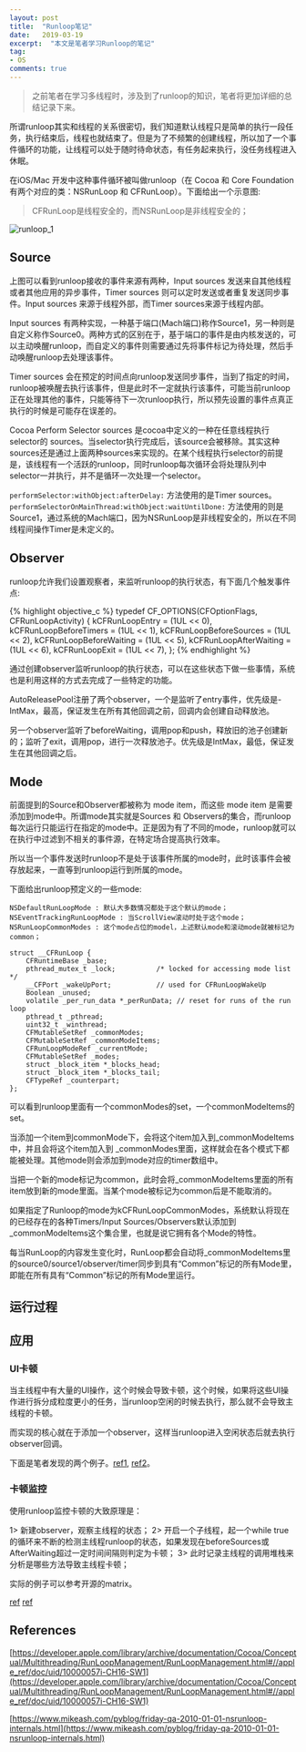 ```yaml
---
layout: post
title:  "Runloop笔记"
date:   2019-03-19
excerpt:  "本文是笔者学习Runloop的笔记"
tag:
- OS
comments: true
---
```


> 之前笔者在学习多线程时，涉及到了runloop的知识，笔者将更加详细的总结记录下来。

所谓runloop其实和线程的关系很密切，我们知道默认线程只是简单的执行一段任务，执行结束后，线程也就结束了。但是为了不频繁的创建线程，所以加了一个事件循环的功能，让线程可以处于随时待命状态，有任务起来执行，没任务线程进入休眠。

在iOS/Mac 开发中这种事件循环被叫做runloop（在 Cocoa 和 Core Foundation 有两个对应的类：NSRunLoop 和 CFRunLoop）。下面给出一个示意图:

> CFRunLoop是线程安全的，而NSRunLoop是非线程安全的；

![runloop_1]({{site.url}}/assets/images/blog/runloop.jpg)

## Source

上图可以看到runloop接收的事件来源有两种，Input sources 发送来自其他线程或者其他应用的异步事件，Timer sources 则可以定时发送或者重复发送同步事件。Input sources 来源于线程外部，而Timer sources来源于线程内部。

Input sources 有两种实现，一种基于端口(Mach端口)称作Source1，另一种则是自定义称作Source0。两种方式的区别在于，基于端口的事件是由内核发送的，可以主动唤醒runloop，而自定义的事件则需要通过先将事件标记为待处理，然后手动唤醒runloop去处理该事件。

Timer sources 会在预定的时间点向runloop发送同步事件，当到了指定的时间，runloop被唤醒去执行该事件，但是此时不一定就执行该事件，可能当前runloop正在处理其他的事件，只能等待下一次runloop执行，所以预先设置的事件点真正执行的时候是可能存在误差的。

Cocoa Perform Selector sources 是cocoa中定义的一种在任意线程执行selector的 sources。当selector执行完成后，该source会被移除。其实这种sources还是通过上面两种sources来实现的。在某个线程执行selector的前提是，该线程有一个活跃的runloop，同时runloop每次循环会将处理队列中selector一并执行，并不是循环一次处理一个selector。

`performSelector:withObject:afterDelay:` 方法使用的是Timer sources。`performSelectorOnMainThread:withObject:waitUntilDone:` 方法使用的则是Source1，通过系统的Mach端口，因为NSRunLoop是非线程安全的，所以在不同线程间操作Timer是未定义的。

## Observer

runloop允许我们设置观察者，来监听runloop的执行状态，有下面几个触发事件点:

{% highlight objective_c %}
typedef CF_OPTIONS(CFOptionFlags, CFRunLoopActivity) {
    kCFRunLoopEntry = (1UL << 0),
    kCFRunLoopBeforeTimers = (1UL << 1),
    kCFRunLoopBeforeSources = (1UL << 2),
    kCFRunLoopBeforeWaiting = (1UL << 5),
    kCFRunLoopAfterWaiting = (1UL << 6),
    kCFRunLoopExit = (1UL << 7),
};
{% endhighlight %}

通过创建observer监听runloop的执行状态，可以在这些状态下做一些事情，系统也是利用这样的方式去完成了一些特定的功能。

AutoReleasePool注册了两个observer，一个是监听了entry事件，优先级是-IntMax，最高，保证发生在所有其他回调之前，回调内会创建自动释放池。

另一个observer监听了beforeWaiting，调用pop和push，释放旧的池子创建新的；监听了exit，调用pop，进行一次释放池子。优先级是IntMax，最低，保证发生在其他回调之后。

## Mode

前面提到的Source和Observer都被称为 mode item，而这些 mode item 是需要添加到mode中。所谓mode其实就是Sources 和 Observers的集合，而runloop每次运行只能运行在指定的mode中。正是因为有了不同的mode，runloop就可以在执行中过滤到不相关的事件源，在特定场合提高执行效率。

所以当一个事件发送时runloop不是处于该事件所属的mode时，此时该事件会被存放起来，一直等到runloop运行到所属的mode。

下面给出runloop预定义的一些mode:

```
NSDefaultRunLoopMode : 默认大多数情况都处于这个默认的mode；
NSEventTrackingRunLoopMode : 当ScrollView滚动时处于这个mode；
NSRunLoopCommonModes : 这个mode占位的model，上述默认mode和滚动mode就被标记为common；
```

```
struct __CFRunLoop {
    CFRuntimeBase _base;
    pthread_mutex_t _lock;			/* locked for accessing mode list */
    __CFPort _wakeUpPort;			// used for CFRunLoopWakeUp 
    Boolean _unused;
    volatile _per_run_data *_perRunData; // reset for runs of the run loop
    pthread_t _pthread;
    uint32_t _winthread;
    CFMutableSetRef _commonModes;
    CFMutableSetRef _commonModeItems;
    CFRunLoopModeRef _currentMode;
    CFMutableSetRef _modes;
    struct _block_item *_blocks_head;
    struct _block_item *_blocks_tail;
    CFTypeRef _counterpart;
};
```

可以看到runloop里面有一个commonModes的set，一个commonModeItems的set。

当添加一个item到commonMode下，会将这个item加入到_commonModeItems中，并且会将这个item加入到 _commonModes里面，这样就会在各个模式下都能被处理。其他mode则会添加到mode对应的timer数组中。

当把一个新的mode标记为common，此时会将_commonModeItems里面的所有item放到新的mode里面。当某个mode被标记为common后是不能取消的。

如果指定了Runloop的mode为kCFRunLoopCommonModes，系统默认将现在的已经存在的各种Timers/Input Sources/Observers默认添加到_commonModeItems这个集合里，也就是说它拥有各个Mode的特性。

每当RunLoop的内容发生变化时，RunLoop都会自动将_commonModeItems里的source0/source1/observer/timer同步到具有“Common”标记的所有Mode里，即能在所有具有“Common”标记的所有Mode里运行。

## 运行过程

## 应用

### UI卡顿

当主线程中有大量的UI操作，这个时候会导致卡顿，这个时候，如果将这些UI操作进行拆分成粒度更小的任务，当runloop空闲的时候去执行，那么就不会导致主线程的卡顿。
 
而实现的核心就在于添加一个observer，这样当runloop进入空闲状态后就去执行observer回调。

下面是笔者发现的两个例子。[ref1](https://github.com/laizhenwei/SNRunLoop), [ref2](https://github.com/indulgeIn/YBTaskScheduler)。

### 卡顿监控

使用runloop监控卡顿的大致原理是：

1> 新建observer，观察主线程的状态；
2> 开启一个子线程，起一个while true的循环来不断的检测主线程runloop的状态，如果发现在beforeSources或AfterWaiting超过一定时间间隔则判定为卡顿；
3> 此时记录主线程的调用堆栈来分析是哪些方法导致主线程卡顿；

实际的例子可以参考开源的matrix。

[ref](https://mp.weixin.qq.com/s/mwigNxFTp2I4eqgERXAmNQ?scene=25#wechat_redirect)
[ref](https://github.com/Tencent/matrix/wiki/Matrix-for-iOS-macOS-%E5%8D%A1%E9%A1%BF%E7%9B%91%E6%8E%A7%E5%8E%9F%E7%90%86)

## References

[https://developer.apple.com/library/archive/documentation/Cocoa/Conceptual/Multithreading/RunLoopManagement/RunLoopManagement.html#//apple_ref/doc/uid/10000057i-CH16-SW1](https://developer.apple.com/library/archive/documentation/Cocoa/Conceptual/Multithreading/RunLoopManagement/RunLoopManagement.html#//apple_ref/doc/uid/10000057i-CH16-SW1)

[https://www.mikeash.com/pyblog/friday-qa-2010-01-01-nsrunloop-internals.html](https://www.mikeash.com/pyblog/friday-qa-2010-01-01-nsrunloop-internals.html)
